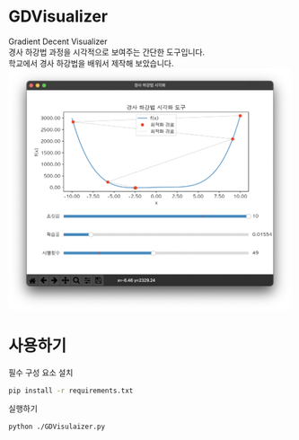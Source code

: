# GDVisualizer
Gradient Decent Visualizer  
경사 하강법 과정을 시각적으로 보여주는 간단한 도구입니다.  
학교에서 경사 하강법을 배워서 제작해 보았습니다.  
<img src="https://github.com/greenbean1210/GDVisualizer/blob/main/image1.png?raw=true" width=600>

# 사용하기
필수 구성 요소 설치
```bash
pip install -r requirements.txt
```

실행하기
```
python ./GDVisulaizer.py
```
